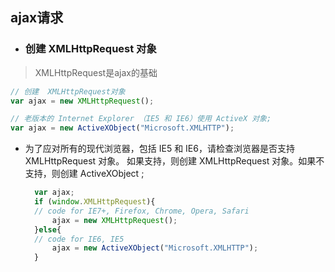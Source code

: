 ## ajax请求

* ### 创建 XMLHttpRequest 对象
> XMLHttpRequest是ajax的基础

```javascript
// 创建  XMLHttpRequest对象
var ajax = new XMLHttpRequest();

// 老版本的 Internet Explorer （IE5 和 IE6）使用 ActiveX 对象;
var ajax = new ActiveXObject("Microsoft.XMLHTTP");
```
* 为了应对所有的现代浏览器，包括 IE5 和 IE6，请检查浏览器是否支持 XMLHttpRequest 对象。
  如果支持，则创建 XMLHttpRequest 对象。如果不支持，则创建 ActiveXObject ;
  ```javascript
    var ajax;
    if (window.XMLHttpRequest){
    // code for IE7+, Firefox, Chrome, Opera, Safari
        ajax = new XMLHttpRequest();
    }else{
    // code for IE6, IE5
        ajax = new ActiveXObject("Microsoft.XMLHTTP");
    }
  ```